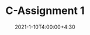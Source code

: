 ---
type: assignment
date: 2021-1-10T4:00:00+4:30
title: C-Assignment 1 
pdf: /static_files/assignments/CAssignment1.pdf
attachment: /static_files/assignments/CA1.zip
#solutions: /static_files/assignments
due: 2021-1-27T23:59:00+3:30
---